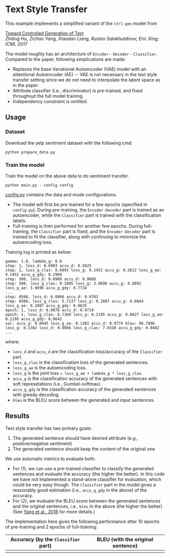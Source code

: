 # Text Style Transfer #

This example implements a simplified variant of the `ctrl-gen` model from 

[Toward Controlled Generation of Text](https://arxiv.org/pdf/1703.00955.pdf)  
*Zhiting Hu, Zichao Yang, Xiaodan Liang, Ruslan Salakhutdinov, Eric Xing; ICML 2017*

The model roughly has an architecture of `Encoder--Decoder--Classifier`. Compared to the paper, following simplications are made:
  
  * Replaces the base Variational Autoencoder (VAE) model with an attentional Autoencoder (AE) -- VAE is not necessary in the text style transfer setting since we do not need to interpolate the latent space as in the paper.
  * Attribute classifier (i.e., discriminator) is pre-trained, and fixed throughout the full model training.
  * Independency constraint is omitted.

## Usage ##

### Dataset ###
Download the yelp sentiment dataset with the following cmd:
```
python prepare_data.py
```

### Train the model ###

Train the model on the above data to do sentiment transfer.
```
python main.py --config config
```

[config.py](./config.py) contains the data and mode configurations. 

* The model will first be pre-trained for a few epochs (specified in `config.py`). During pre-training, the `Encoder-Decoder` part is trained as an autoencoder, while the `Classifier` part is trained with the classification labels.
* Full-training is then performed for another few epochs. During full-training, the `Classifier` part is fixed, and the `Encoder-Decoder` part is trained to fit the classifier, along with continuing to minimize the autoencoding loss.

Training log is printed as below:
```
gamma: 1.0, lambda_g: 0.0
step: 1, loss_d: 0.6903 accu_d: 0.5625
step: 1, loss_g_clas: 0.6991 loss_g: 9.1452 accu_g: 0.2812 loss_g_ae: 9.1452 accu_g_gdy: 0.2969
step: 500, loss_d: 0.0989 accu_d: 0.9688
step: 500, loss_g_clas: 0.2985 loss_g: 3.9696 accu_g: 0.8891 loss_g_ae: 3.9696 accu_g_gdy: 0.7734
...
step: 6500, loss_d: 0.0806 accu_d: 0.9703
step: 6500, loss_g_clas: 5.7137 loss_g: 0.2887 accu_g: 0.0844 loss_g_ae: 0.2887 accu_g_gdy: 0.0625
epoch: 1, loss_d: 0.0876 accu_d: 0.9719
epoch: 1, loss_g_clas: 6.7360 loss_g: 0.2195 accu_g: 0.0627 loss_g_ae: 0.2195 accu_g_gdy: 0.0642
val: accu_g: 0.0445 loss_g_ae: 0.1302 accu_d: 0.9774 bleu: 90.7896 loss_g: 0.1302 loss_d: 0.0666 loss_g_clas: 7.0310 accu_g_gdy: 0.0482
...

```
where:
- `loss_d` and `accu_d` are the classification loss/accuracy of the `Classifier` part.
- `loss_g_clas` is the classification loss of the generated sentences.
- `loss_g_ae` is the autoencoding loss.
- `loss_g` is the joint loss `= loss_g_ae + lambda_g * loss_g_clas`.
- `accu_g` is the classification accuracy of the generated sentences with soft represetations (i.e., Gumbel-softmax).
- `accu_g_gdy` is the classification accuracy of the generated sentences with greedy decoding.
- `bleu` is the BLEU score between the generated and input sentences.

## Results ##

Text style transfer has two primary goals:
1. The generated sentence should have desired attribute (e.g., positive/negative sentiment)
2. The generated sentence should keep the content of the original one

We use automatic metrics to evaluate both: 
* For (1), we can use a pre-trained classifier to classify the generated sentences and evaluate the accuracy (the higher the better). In this code we have not implemented a stand-alone classifier for evaluation, which could be very easy though. The `Classifier` part in the model gives a reasonably good estimation (i.e., `accu_g_gdy` in the above) of the accuracy. 
* For (2), we evaluate the BLEU score between the generated sentences and the original sentences, i.e., `bleu` in the above (the higher the better) (See [Yang et al., 2018](https://arxiv.org/pdf/1805.11749.pdf) for more details.)

The implementation here gives the following performance after 10 epochs of pre-training and 2 epochs of full-training:

| Accuracy (by the `Classifier` part)  | BLEU (with the original sentence) |
| -------------------------------------| ----------------------------------|
|  |  |

